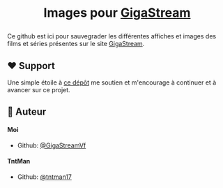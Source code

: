 
# <p align="center">Images pour [GigaStream](https://gigastreamvf.github.io/gigastream)</p>

Ce github est ici pour sauvegrader les différentes affiches et images des films et séries présentes sur le site [GigaStream](https://gigastreamvf.github.io/gigastream).
        
## ❤️ Support  
Une simple étoile à [ce dépôt](https://github.com/GigaStreamVf/gigastream) me soutien et m'encourage à continuer et à avancer sur ce projet.
        
## 🙇 Auteur
#### Moi
- Github: [@GigaStreamVf](https://github.com/GigaStreamVf/)
#### TntMan
- Github: [@tntman17](https://github.com/tntman17)
        

